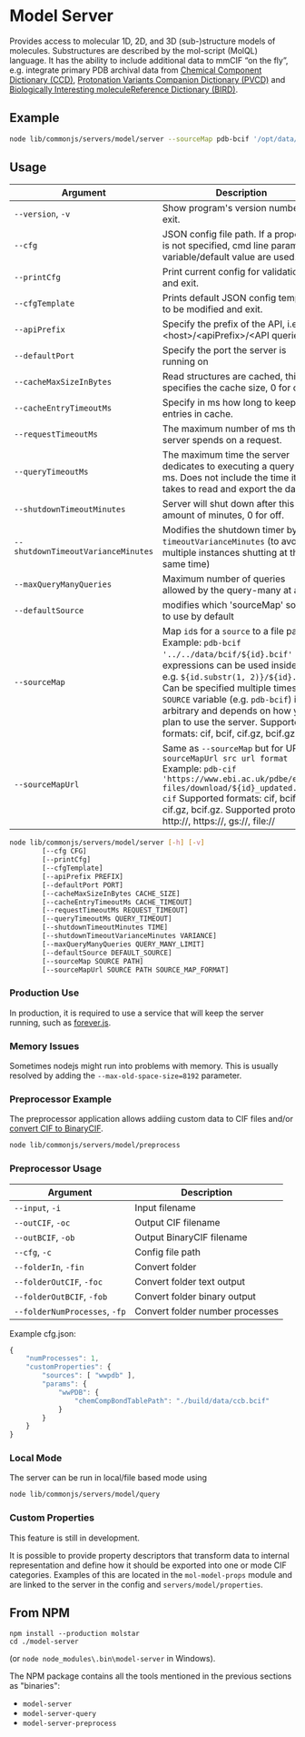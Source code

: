 # Model Server

Provides access to molecular 1D, 2D, and 3D (sub-)structure models of molecules. Substructures are described by the 
mol-script (MolQL) language. It has the ability to include additional data to mmCIF “on the fly”, e.g. integrate 
primary PDB archival data from [Chemical Component Dictionary (CCD)](https://www.wwpdb.org/data/ccd), 
[Protonation Variants Companion Dictionary (PVCD)](https://www.wwpdb.org/data/ccd) and 
[Biologically Interesting moleculeReference Dictionary (BIRD)](https://www.wwpdb.org/data/bird). 

## Example
```sh
node lib/commonjs/servers/model/server --sourceMap pdb-bcif '/opt/data/bcif/${id}.bcif'
```

## Usage
| Argument | Description |
| --- | --- |
| `--version`, `-v` | Show program's version number and exit. |
| `--cfg` | JSON config file path. If a property is not specified, cmd line param/OS variable/default value are used. |
| `--printCfg` | Print current config for validation and exit. |
| `--cfgTemplate` | Prints default JSON config template to be modified and exit. |
| `--apiPrefix` | Specify the prefix of the API, i.e. &lt;host&gt;/&lt;apiPrefix&gt;/&lt;API queries&gt; |
| `--defaultPort` | Specify the port the server is running on |
| `--cacheMaxSizeInBytes` | Read structures are cached, this specifies the cache size, 0 for off. |
| `--cacheEntryTimeoutMs` | Specify in ms how long to keep entries in cache. |
| `--requestTimeoutMs` | The maximum number of ms the server spends on a request. |
| `--queryTimeoutMs` | The maximum time the server dedicates to executing a query in ms. Does not include the time it takes to read and export the data. |
| `--shutdownTimeoutMinutes` | Server will shut down after this amount of minutes, 0 for off. |
| `--shutdownTimeoutVarianceMinutes` | Modifies the shutdown timer by +/- `timeoutVarianceMinutes` (to avoid multiple instances shutting at the same time) |
| `--maxQueryManyQueries` | Maximum number of queries allowed by the query-many at a time |
| `--defaultSource` | modifies which 'sourceMap' source to use by default |
| `--sourceMap` | Map `id`s for a `source` to a file path. Example: `pdb-bcif '../../data/bcif/${id}.bcif'` - JS expressions can be used inside `${}`, e.g. `${id.substr(1, 2)}/${id}.mdb` Can be specified multiple times. The `SOURCE` variable (e.g. `pdb-bcif`) is arbitrary and depends on how you plan to use the server. Supported formats: cif, bcif, cif.gz, bcif.gz |
| `--sourceMapUrl` | Same as `--sourceMap` but for URL. `--sourceMapUrl src url format` Example: `pdb-cif 'https://www.ebi.ac.uk/pdbe/entry-files/download/${id}_updated.cif' cif` Supported formats: cif, bcif, cif.gz, bcif.gz. Supported protocols: http://, https://, gs://, file:// |

```sh
node lib/commonjs/servers/model/server [-h] [-v]
        [--cfg CFG]
        [--printCfg]
        [--cfgTemplate]
        [--apiPrefix PREFIX]
        [--defaultPort PORT]
        [--cacheMaxSizeInBytes CACHE_SIZE]
        [--cacheEntryTimeoutMs CACHE_TIMEOUT]
        [--requestTimeoutMs REQUEST_TIMEOUT]
        [--queryTimeoutMs QUERY_TIMEOUT]
        [--shutdownTimeoutMinutes TIME]
        [--shutdownTimeoutVarianceMinutes VARIANCE]
        [--maxQueryManyQueries QUERY_MANY_LIMIT]
        [--defaultSource DEFAULT_SOURCE]
        [--sourceMap SOURCE PATH]
        [--sourceMapUrl SOURCE PATH SOURCE_MAP_FORMAT]
```

### Production Use
In production, it is required to use a service that will keep the server running, such as [forever.js](https://github.com/foreverjs/forever).

### Memory Issues
Sometimes nodejs might run into problems with memory. This is usually resolved by adding the ``--max-old-space-size=8192`` parameter.

### Preprocessor Example
The preprocessor application allows addiing custom data to CIF files and/or 
[convert CIF to BinaryCIF](./convert-to-bcif.md).
```sh
node lib/commonjs/servers/model/preprocess
```

### Preprocessor Usage
| Argument | Description |
| --- | --- |
| `--input`, `-i` | Input filename |
| `--outCIF`, `-oc` | Output CIF filename |
| `--outBCIF`, `-ob` | Output BinaryCIF filename |
| `--cfg`, `-c` | Config file path |
| `--folderIn`, `-fin` | Convert folder |
| `--folderOutCIF`, `-foc` | Convert folder text output |
| `--folderOutBCIF`, `-fob` | Convert folder binary output |
| `--folderNumProcesses`, `-fp` | Convert folder number processes |

Example cfg.json:
```ts                       
{ 
    "numProcesses": 1, 
    "customProperties": { 
        "sources": [ "wwpdb" ], 
        "params": { 
            "wwPDB": { 
                "chemCompBondTablePath": "./build/data/ccb.bcif"
            }
        }
    }
}
```

### Local Mode
The server can be run in local/file based mode using
```sh
node lib/commonjs/servers/model/query
```

### Custom Properties
This feature is still in development.

It is possible to provide property descriptors that transform data to internal representation and define how it should 
be exported into one or mode CIF categories. Examples of this are located in the ``mol-model-props`` module and are 
linked to the server in the config and ``servers/model/properties``.

## From NPM

```
npm install --production molstar
cd ./model-server 
```

(or ``node node_modules\.bin\model-server`` in Windows).

The NPM package contains all the tools mentioned in the previous sections as "binaries":

- ``model-server``
- ``model-server-query``
- ``model-server-preprocess``
